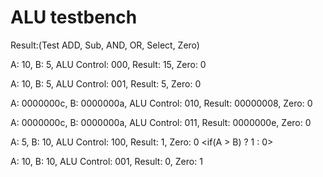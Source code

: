 # ALU testbench
Result:(Test ADD, Sub, AND, OR, Select<branch>, Zero)

A:         10, B:          5, ALU Control: 000, Result:         15, Zero: 0

A:         10, B:          5, ALU Control: 001, Result:          5, Zero: 0

A: 0000000c, B: 0000000a, ALU Control: 010, Result: 00000008, Zero: 0

A: 0000000c, B: 0000000a, ALU Control: 011, Result: 0000000e, Zero: 0

A:          5, B:         10, ALU Control: 100, Result:          1, Zero: 0 <if(A > B) ? 1 : 0>

A:         10, B:         10, ALU Control: 001, Result:          0, Zero: 1
